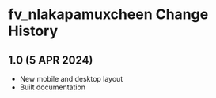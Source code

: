 fv_nlakapamuxcheen Change History
====================

1.0 (5 APR 2024)
----------------
* New mobile and desktop layout
* Built documentation
